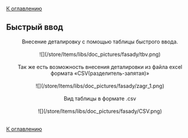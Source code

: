 [К оглавлению](/service/doc/?cid=fasad-mdf)
## Быстрый ввод
<center> Внесение деталировку с помощью таблицы быстрого ввода. <br><br>
![](/store/Items/libs/doc_pictures/fasady/tbv.png) <br><br>
Так же есть возможность внесения деталировки из файла excel формата «CSV(разделитель-запятая)» <br><br>
![](/store/Items/libs/doc_pictures/fasady/zagr_1.png) <br><br>
Вид таблицы в формате .csv <br><br>
![](/store/Items/libs/doc_pictures/fasady/CSV.png) <br><br>
</center>



[К оглавлению](/service/doc/?cid=fasad-mdf)
